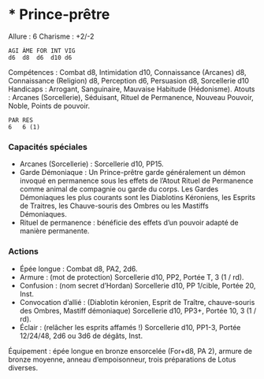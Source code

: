 # * Prince-prêtre

Allure : 6
Charisme : +2/-2

	AGI	ÂME	FOR	INT	VIG
	d6	d8	d6	d10	d6

Compétences : Combat d8, Intimidation d10, Connaissance (Arcanes) d8, Connaissance (Religion) d8, Perception d6, Persuasion d8, Sorcellerie d10
Handicaps : Arrogant, Sanguinaire, Mauvaise Habitude (Hédonisme).
Atouts : Arcanes (Sorcellerie), Séduisant, Rituel de Permanence, Nouveau Pouvoir, Noble, Points de pouvoir.

	PAR	RES
	6	6 (1)

### Capacités spéciales
- Arcanes (Sorcellerie) : Sorcellerie d10, PP15.
- Garde Démoniaque : Un Prince-prêtre garde généralement un démon invoqué en permanence sous les effets de l’Atout Rituel de Permanence comme animal de compagnie ou garde du corps. Les Gardes Démoniaques les plus courants sont les Diablotins Kéroniens, les Esprits de Traitres, les Chauve-souris des Ombres ou les Mastiffs Démoniaques.
- Rituel de permanence : bénéficie des effets d’un pouvoir adapté de manière permanente.

### Actions
- Épée longue : Combat d8, PA2, 2d6.
- Armure : (mot de protection) Sorcellerie d10, PP2, Portée T, 3 (1 / rd).
- Confusion : (nom secret d’Hordan) Sorcellerie d10, PP 1/cible, Portée 20, Inst.
- Convocation d’allié : (Diablotin kéronien, Esprit de Traître, chauve-souris des Ombres, Mastiff démoniaque) Sorcellerie d10, PP3+, Portée 10, 3 (1 / rd).
- Éclair : (relâcher les esprits affamés !) Sorcellerie d10, PP1-3, Portée 12/24/48, 2d6 ou 3d6 de dégâts, Inst.

Équipement : épée longue en bronze ensorcelée (For+d8, PA 2), armure de bronze moyenne, anneau d’empoisonneur, trois préparations de Lotus diverses.
